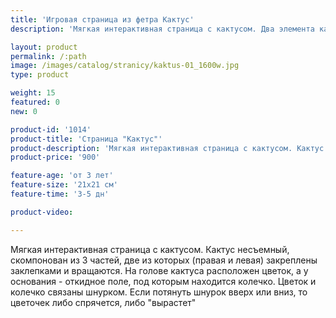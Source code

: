 ```yaml
---
title: 'Игровая страница из фетра Кактус'
description: 'Мягкая интерактивная страница с кактусом. Два элемента кактуса вращаются, на голове "растет" цветочек, который можно вытянуть и спрятать обратно'

layout: product
permalink: /:path
image: /images/catalog/stranicy/kaktus-01_1600w.jpg
type: product

weight: 15
featured: 0
new: 0

product-id: '1014'
product-title: 'Страница "Кактус"'
product-description: 'Мягкая интерактивная страница с кактусом. Кактус несъемный, скомпонован из 3 частей, две из которых (правая и левая) закреплены заклепками и вращаются. На голове кактуса расположен цветок, а у основания - откидное поле, под которым находится колечко. Цветок и колечко связаны шнурком. Если потянуть шнурок вверх или вниз, то цветочек либо спрячется, либо "вырастет"'
product-price: '900'

feature-age: 'от 3 лет'
feature-size: '21х21 см'
feature-time: '3-5 дн'

product-video: 

---
```

Мягкая интерактивная страница с кактусом. Кактус несъемный, скомпонован из 3 частей, две из которых (правая и левая) закреплены заклепками и вращаются. На голове кактуса расположен цветок, а у основания - откидное поле, под которым находится колечко. Цветок и колечко связаны шнурком. Если потянуть шнурок вверх или вниз, то цветочек либо спрячется, либо "вырастет"